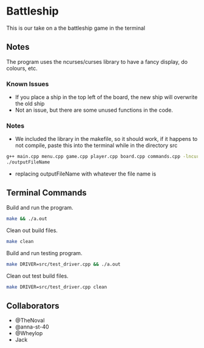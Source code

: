 # Battleship
This is our take on a the battleship game in the terminal

## Notes

The program uses the ncurses/curses library to have a fancy display, do colours, etc.

### Known Issues
- If you place a ship in the top left of the board, the new ship will overwrite the old ship
- Not an issue, but there are some unused functions in the code.

### Notes
- We included the library in the makefile, so it should work, if it happens to not compile, paste this into the terminal while in the directory src

```bash
g++ main.cpp menu.cpp game.cpp player.cpp board.cpp commands.cpp -lncurses
./outputFileName
```
- replacing outputFileName with whatever the file name is

## Terminal Commands

Build and run the program.

```sh
make && ./a.out
```

Clean out build files.

```sh
make clean
```

Build and run testing program.

```sh
make DRIVER=src/test_driver.cpp && ./a.out
```

Clean out test build files.

```sh
make DRIVER=src/test_driver.cpp clean
```

## Collaborators
- @TheNoval
- @anna-st-40
- @Wheylop
- Jack